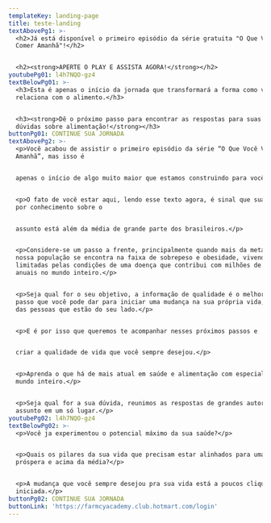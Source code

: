 ```yaml
---
templateKey: landing-page
title: teste-landing
textAbovePg1: >-
  <h2>Já está disponível o primeiro episódio da série gratuita "O Que Você Vai
  Comer Amanhã"!</h2>


  <h2><strong>APERTE O PLAY E ASSISTA AGORA!</strong></h2>
youtubePg01: l4h7NQO-gz4
textBelowPg01: >-
  <h3>Esta é apenas o início da jornada que transformará a forma como você se
  relaciona com o alimento.</h3>


  <h3><strong>Dê o próximo passo para encontrar as respostas para suas maiores
  dúvidas sobre alimentação!</strong></h3>
buttonPg01: CONTINUE SUA JORNADA
textAbovePg2: >-
  <p>Você acabou de assistir o primeiro episódio da série “O Que Você Vai Comer
  Amanhã”, mas isso é


  apenas o início de algo muito maior que estamos construindo para você.</p>


  <p>O fato de você estar aqui, lendo esse texto agora, é sinal que sua busca
  por conhecimento sobre o


  assunto está além da média de grande parte dos brasileiros.</p>


  <p>Considere-se um passo a frente, principalmente quando mais da metade da
  nossa população se encontra na faixa de sobrepeso e obesidade, vivendo rotinas
  limitadas pelas condições de uma doença que contribui com milhões de mortes
  anuais no mundo inteiro.</p>


  <p>Seja qual for o seu objetivo, a informação de qualidade é o melhor primeiro
  passo que você pode dar para iniciar uma mudança na sua própria vida, ou na
  das pessoas que estão do seu lado.</p>


  <p>E é por isso que queremos te acompanhar nesses próximos passos e


  criar a qualidade de vida que você sempre desejou.</p>


  <p>Aprenda o que há de mais atual em saúde e alimentação com especialistas do
  mundo inteiro.</p>


  <p>Seja qual for a sua dúvida, reunimos as respostas de grandes autoridades no
  assunto em um só lugar.</p>
youtubePg02: l4h7NQO-gz4
textBelowPg02: >-
  <p>Você ja experimentou o potencial máximo da sua saúde?</p>


  <p>Quais os pilares da sua vida que precisam estar alinhados para uma saúde
  próspera e acima da média?</p>


  <p>A mudança que você sempre desejou pra sua vida está a poucos cliques de ser
  iniciada.</p>
buttonPg02: CONTINUE SUA JORNADA
buttonLink: 'https://farmcyacademy.club.hotmart.com/login'
---
```


